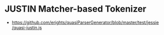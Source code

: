 ﻿# JUSTIN Matcher-based Tokenizer

- https://github.com/erights/quasiParserGenerator/blob/master/test/jessie/quasi-justin.js
